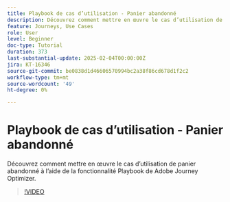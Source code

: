 ```yaml
---
title: Playbook de cas d’utilisation - Panier abandonné
description: Découvrez comment mettre en œuvre le cas d’utilisation de panier abandonné à l’aide de la fonctionnalité Playbook de Adobe Journey Optimizer (AJO).
feature: Journeys, Use Cases
role: User
level: Beginner
doc-type: Tutorial
duration: 373
last-substantial-update: 2025-02-04T00:00:00Z
jira: KT-16346
source-git-commit: be0838d1d46606570994bc2a38f86cd678d1f2c2
workflow-type: tm+mt
source-wordcount: '49'
ht-degree: 0%

---
```



# Playbook de cas d’utilisation - Panier abandonné

Découvrez comment mettre en œuvre le cas d’utilisation de panier abandonné à l’aide de la fonctionnalité Playbook de Adobe Journey Optimizer.

>[!VIDEO](https://video.tv.adobe.com/v/3443966/?learn=on&enablevpops&captions=fre_fr)
